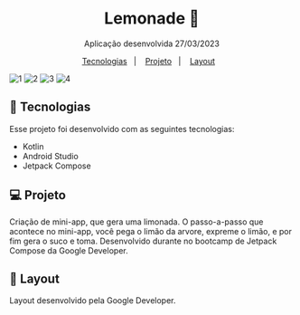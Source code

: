 <h1 align="center"> Lemonade 🍋 </h1>

<p align="center">
Aplicação desenvolvida 27/03/2023
</p>

<p align="center">
  <a href="#-tecnologias">Tecnologias</a>&nbsp;&nbsp;&nbsp;|&nbsp;&nbsp;&nbsp;
  <a href="#-projeto">Projeto</a>&nbsp;&nbsp;&nbsp;|&nbsp;&nbsp;&nbsp;
  <a href="#-layout">Layout</a>&nbsp;&nbsp;&nbsp;
</p>

![1](https://user-images.githubusercontent.com/48281531/228048979-ffc8d040-fc8d-4ca5-b53b-39bd4817e01c.png)
![2](https://user-images.githubusercontent.com/48281531/228049289-78b44cb0-04bc-4f83-b170-0c19ff4c8273.png)
![3](https://user-images.githubusercontent.com/48281531/228049638-4bbf21ac-6f7b-4ef5-a326-e4a28074bb05.png)
![4](https://user-images.githubusercontent.com/48281531/228050106-92c287dc-7035-4865-b1c7-a069a5d26aee.png)


## 🚀 Tecnologias

Esse projeto foi desenvolvido com as seguintes tecnologias:

- Kotlin
- Android Studio
- Jetpack Compose

## 💻 Projeto

Criação de mini-app, que gera uma limonada. O passo-a-passo que acontece no mini-app, você pega o limão da arvore, expreme o limão, e por fim gera o suco e toma. Desenvolvido durante no bootcamp de Jetpack Compose da Google Developer.

## 🔖 Layout

Layout desenvolvido pela Google Developer.
